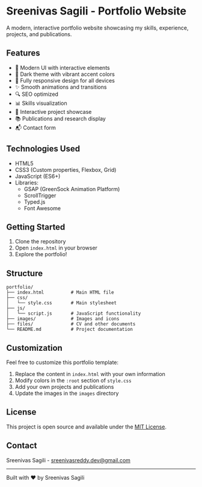 # Sreenivas Sagili - Portfolio Website

A modern, interactive portfolio website showcasing my skills, experience, projects, and publications.

## Features

- 🎨 Modern UI with interactive elements
- 🌙 Dark theme with vibrant accent colors
- 📱 Fully responsive design for all devices
- ✨ Smooth animations and transitions
- 🔍 SEO optimized
- 📊 Skills visualization
- 📝 Interactive project showcase
- 📚 Publications and research display
- 📬 Contact form

## Technologies Used

- HTML5
- CSS3 (Custom properties, Flexbox, Grid)
- JavaScript (ES6+)
- Libraries:
  - GSAP (GreenSock Animation Platform)
  - ScrollTrigger
  - Typed.js
  - Font Awesome

## Getting Started

1. Clone the repository
2. Open `index.html` in your browser
3. Explore the portfolio!

## Structure

```
portfolio/
├── index.html          # Main HTML file
├── css/
│   └── style.css       # Main stylesheet
├── js/
│   └── script.js       # JavaScript functionality
├── images/             # Images and icons
├── files/              # CV and other documents
└── README.md           # Project documentation
```

## Customization

Feel free to customize this portfolio template:

1. Replace the content in `index.html` with your own information
2. Modify colors in the `:root` section of `style.css`
3. Add your own projects and publications
4. Update the images in the `images` directory

## License

This project is open source and available under the [MIT License](LICENSE).

## Contact

Sreenivas Sagili - [sreenivasreddy.dev@gmail.com](mailto:sreenivasreddy.dev@gmail.com)

---

Built with ❤️ by Sreenivas Sagili
